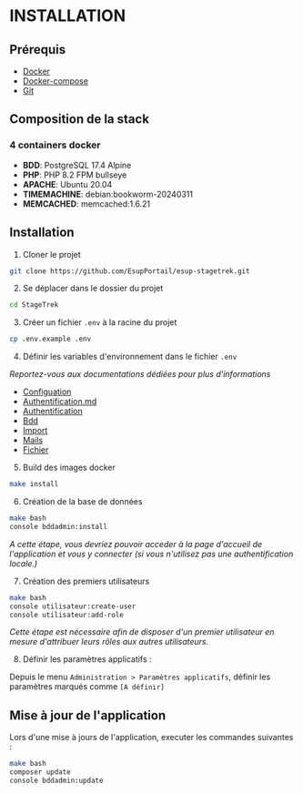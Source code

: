 # INSTALLATION

## Prérequis
- [Docker](https://docs.docker.com/get-docker/)
- [Docker-compose](https://docs.docker.com/compose/install/)
- [Git](https://git-scm.com/book/en/v2/Getting-Started-Installing-Git)

## Composition de la stack
### 4 containers docker
- **BDD**: PostgreSQL 17.4 Alpine
- **PHP**: PHP 8.2 FPM bullseye
- **APACHE**: Ubuntu 20.04
- **TIMEMACHINE**: debian:bookworm-20240311 
- **MEMCACHED**: memcached:1.6.21

## Installation

1. Cloner le projet
```bash
git clone https://github.com/EsupPortail/esup-stagetrek.git
```
2. Se déplacer dans le dossier du projet
```bash
cd StageTrek
```

3. Créer un fichier `.env` à la racine du projet
```bash
cp .env.example .env
```

4. Définir les variables d'environnement dans le fichier `.env`

_Reportez-vous aux documentations dédiées pour plus d'informations_ 
- [Configuation](configuation.md)
- [Authentification.md](../Authentification/authentification.md)
- [Authentification](../Authentification/authentification.md)
- [Bdd](../BDD/bdd.md)
- [Import](../Import/import.md)
- [Mails](../Mails/mails.md)
- [Fichier](../Fichier/fichier.md)

5. Build des images docker
```bash
make install
```

6. Création de la base de données
```bash
make bash
console bddadmin:install
```

_A cette étape, vous devriez pouvoir acceder à la page d'accueil de l'application et vous y connecter (si vous n'utilisez pas une authentification locale.)_

7. Création des premiers utilisateurs
```bash
make bash
console utilisateur:create-user
console utilisateur:add-role
```

_Cette étape est nécessaire afin de disposer d'un premier utilisateur en mesure d'attribuer leurs rôles aux autres utilisateurs._

8. Définir les paramètres applicatifs :

Depuis le menu `Administration > Paramètres applicatifs`, définir les paramètres marqués comme `[A définir]`

## Mise à jour de l'application

Lors d'une mise à jours de l'application, executer les commandes suivantes :

```bash
make bash
composer update
console bddadmin:update
```
